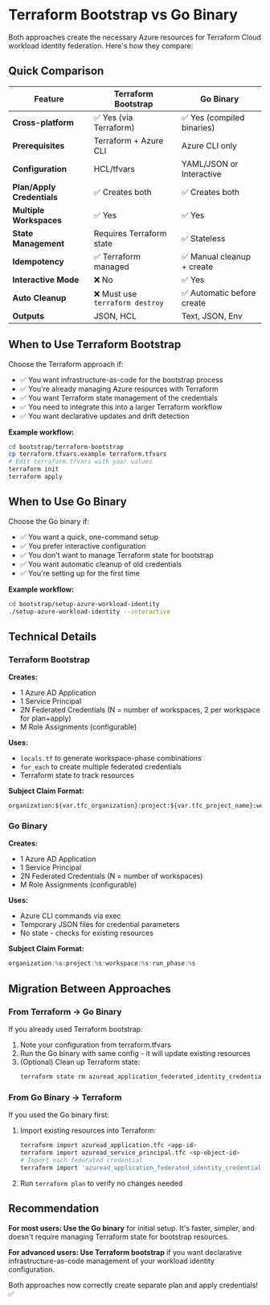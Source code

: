 # Terraform Bootstrap vs Go Binary

Both approaches create the necessary Azure resources for Terraform Cloud workload identity federation. Here's how they compare:

## Quick Comparison

| Feature | Terraform Bootstrap | Go Binary |
|---------|-------------------|-----------|
| **Cross-platform** | ✅ Yes (via Terraform) | ✅ Yes (compiled binaries) |
| **Prerequisites** | Terraform + Azure CLI | Azure CLI only |
| **Configuration** | HCL/tfvars | YAML/JSON or Interactive |
| **Plan/Apply Credentials** | ✅ Creates both | ✅ Creates both |
| **Multiple Workspaces** | ✅ Yes | ✅ Yes |
| **State Management** | Requires Terraform state | ✅ Stateless |
| **Idempotency** | ✅ Terraform managed | ✅ Manual cleanup + create |
| **Interactive Mode** | ❌ No | ✅ Yes |
| **Auto Cleanup** | ❌ Must use `terraform destroy` | ✅ Automatic before create |
| **Outputs** | JSON, HCL | Text, JSON, Env |

## When to Use Terraform Bootstrap

Choose the Terraform approach if:

- ✅ You want infrastructure-as-code for the bootstrap process
- ✅ You're already managing Azure resources with Terraform
- ✅ You want Terraform state management of the credentials
- ✅ You need to integrate this into a larger Terraform workflow
- ✅ You want declarative updates and drift detection

**Example workflow:**
```bash
cd bootstrap/terraform-bootstrap
cp terraform.tfvars.example terraform.tfvars
# Edit terraform.tfvars with your values
terraform init
terraform apply
```

## When to Use Go Binary

Choose the Go binary if:

- ✅ You want a quick, one-command setup
- ✅ You prefer interactive configuration
- ✅ You don't want to manage Terraform state for bootstrap
- ✅ You want automatic cleanup of old credentials
- ✅ You're setting up for the first time

**Example workflow:**
```bash
cd bootstrap/setup-azure-workload-identity
./setup-azure-workload-identity --interactive
```

## Technical Details

### Terraform Bootstrap

**Creates:**
- 1 Azure AD Application
- 1 Service Principal
- 2N Federated Credentials (N = number of workspaces, 2 per workspace for plan+apply)
- M Role Assignments (configurable)

**Uses:**
- `locals.tf` to generate workspace-phase combinations
- `for_each` to create multiple federated credentials
- Terraform state to track resources

**Subject Claim Format:**
```hcl
organization:${var.tfc_organization}:project:${var.tfc_project_name}:workspace:${workspace}:run_phase:${phase}
```

### Go Binary

**Creates:**
- 1 Azure AD Application
- 1 Service Principal  
- 2N Federated Credentials (N = number of workspaces)
- M Role Assignments (configurable)

**Uses:**
- Azure CLI commands via exec
- Temporary JSON files for credential parameters
- No state - checks for existing resources

**Subject Claim Format:**
```go
organization:%s:project:%s:workspace:%s:run_phase:%s
```

## Migration Between Approaches

### From Terraform → Go Binary

If you already used Terraform bootstrap:

1. Note your configuration from terraform.tfvars
2. Run the Go binary with same config - it will update existing resources
3. (Optional) Clean up Terraform state:
   ```bash
   terraform state rm azuread_application_federated_identity_credential.tfc
   ```

### From Go Binary → Terraform

If you used the Go binary first:

1. Import existing resources into Terraform:
   ```bash
   terraform import azuread_application.tfc <app-id>
   terraform import azuread_service_principal.tfc <sp-object-id>
   # Import each federated credential
   terraform import 'azuread_application_federated_identity_credential.tfc["workspace-plan"]' /applications/<app-id>/federatedIdentityCredentials/<cred-id>
   ```

2. Run `terraform plan` to verify no changes needed

## Recommendation

**For most users: Use the Go binary** for initial setup. It's faster, simpler, and doesn't require managing Terraform state for bootstrap resources.

**For advanced users: Use Terraform bootstrap** if you want declarative infrastructure-as-code management of your workload identity configuration.

Both approaches now correctly create separate plan and apply credentials! ✅

